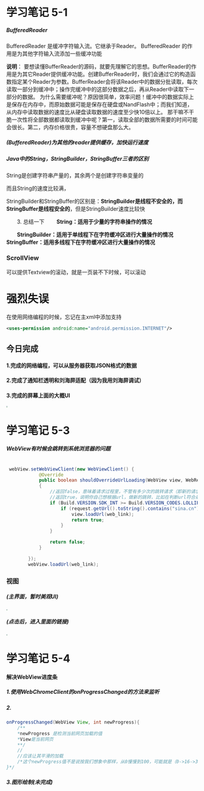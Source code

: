 # 学习笔记  5-1

##### BufferedReader

BufferedReader 是缓冲字符输入流。它继承于Reader。
BufferedReader 的作用是为其他字符输入流添加一些缓冲功能

**说明**：
要想读懂BufferReader的源码，就要先理解它的思想。BufferReader的作用是为其它Reader提供缓冲功能。创建BufferReader时，我们会通过它的构造函数指定某个Reader为参数。BufferReader会将该Reader中的数据分批读取，每次读取一部分到缓冲中；操作完缓冲中的这部分数据之后，再从Reader中读取下一部分的数据。
为什么需要缓冲呢？原因很简单，效率问题！缓冲中的数据实际上是保存在内存中，而原始数据可能是保存在硬盘或NandFlash中；而我们知道，从内存中读取数据的速度比从硬盘读取数据的速度至少快10倍以上。
那干嘛不干脆一次性将全部数据都读取到缓冲中呢？第一，读取全部的数据所需要的时间可能会很长。第二，内存价格很贵，容量不想硬盘那么大。

##### (BufferedReader)为其他的reader提供缓存，加快运行速度



##### Java中的String，StringBuilder，StringBuffer三者的区别

String是创建字符串产量的，其余两个是创建字符串变量的

而且String的速度比较满，

StringBuilder和StringBuffer的区别是：**StringBuilder是线程不安全的，而StringBuffer是线程安全的**，但是StringBuilder速度比较快

　　3. 总结一下
　　**String：适用于少量的字符串操作的情况**

　　**StringBuilder：适用于单线程下在字符缓冲区进行大量操作的情况**
　　
　　**StringBuffer：适用多线程下在字符缓冲区进行大量操作的情况**

### ScrollView

可以提供Textview的滚动，就是一页装不下时候，可以滚动

# 强烈失误

在使用网络编程的时候，忘记在主xml中添加支持

```xml
<uses-permission android:name="android.permission.INTERNET"/>
```

## 今日完成

#### 1.完成的网络编程，可以从服务器获取JSON格式的数据

#### 2.完成了通知栏透明和刘海屏适配（因为我用刘海屏调试）

#### 3.完成的屏幕上面的大概UI

<img src='C:\Users\杨美端\Desktop\最终图标\刘海屏适配后.png' style="zoom:20%">



# 学习笔记 5-3

##### WebView有时候会跳转到系统浏览器的问题

```java

 webView.setWebViewClient(new WebViewClient() {
            @Override
            public boolean shouldOverrideUrlLoading(WebView view, WebResourceRequest request)
            {
                //返回false，意味着请求过程里，不管有多少次的跳转请求（即新的请求地址），均交给webView自己处理，这也是此方法的默认处理
                //返回true，说明你自己想根据url，做新的跳转，比如在判断url符合条件的情况下，我想让webView加载http://ask.csdn.net/questions/178242
                if (Build.VERSION.SDK_INT >= Build.VERSION_CODES.LOLLIPOP) {
                    if (request.getUrl().toString().contains("sina.cn")){
                        view.loadUrl(web_link);
                        return true;
                    }
                }

                return false;
            }

        });
        webView.loadUrl(web_link);

```

### 视图
##### (主界面，暂时美观UI)

<img src='C:\Users\杨美端\Desktop\最终图标\主界面.png' style="zoom:20%">



##### (点击后，进入里面的链接)

<img src='C:\Users\杨美端\Desktop\最终图标\进入链接后.jpg' style="zoom:20%">


# 学习笔记 5-4

#### 解决WebView进度条

##### 1.使用WebChromeClient的onProgressChanged的方法来监听

##### 2.

```java
onProgressChanged(WebView View, int newProgress){
    /**
    *newProgress 是检测当前网页加载的值
    *View是当前网页
    **/
    //
	//应该让其平滑的加载
    /*这个newProgress值不是说按我们想象中那样，从0慢慢到100，可能就是（0->16->30->100）就返回这四次数字。所以如果我们直接让我们的进度条按照它的newProgress值来变化，就有个问题，那就是会变化特别大，而且速度也特别快。体验一点也不好。所以这里我处理方式是，当newProgress 大于85 的时候，让他慢慢的在特定时间内加载完剩下的进度，这样给人的感觉也是很平稳的
}*/
```

##### 3.图形绘制(未完成)












